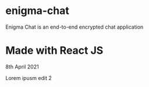 # enigma-chat
Enigma Chat is an end-to-end encrypted chat application

# Made with React JS
8th April 2021


Lorem ipusm
edit 2